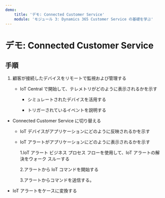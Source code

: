 ```yaml
---
demo:
    title: 'デモ: Connected Customer Service'
    module: 'モジュール 3: Dynamics 365 Customer Service の基礎を学ぶ'
---
```


# デモ: Connected Customer Service

## 手順

1. 顧客が接続したデバイスをリモートで監視および管理する

	- IoT Central で開始して、テレメトリがどのように表示されるかを示す

		- シミュレートされたデバイスを活用する

		- トリガーされているイベントを説明する

- Connected Customer Service に切り替える 

	- IoT デバイスがアプリケーションにどのように反映されるかを示す

	- IoT アラートがアプリケーションにどのように表示されるかを示す

		1.IoT アラート ビジネス プロセス フローを使用して、IoT アラートの解決をウォーク スルーする

		2.アラートから IoT コマンドを開始する

		3.アラートからコマンドを送信する。 

- IoT アラートをケースに変換する

